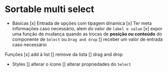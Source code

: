# Sortable multi select

- Básicas
[x] Entrada de opções com tipagem dinamica
[x] Ter meta informações caso necessário, alem do valor de `label e value`
[x] expor uma função de mudança quando as trocas de **posição ou conteúdo** do componente de `Select` ou `Drag and drop`
[] receber um valor de entrada caso necessário

Funções
[x] add à list
[] remove da lista
[] drag and drop

- Styles
[] alterar o ícone
[] alterar propriedades do `Select`